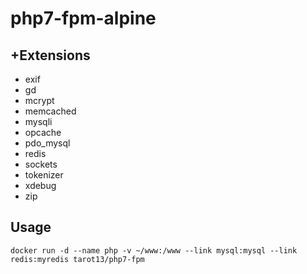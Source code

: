 # php7-fpm-alpine    

## +Extensions    
* exif  
* gd  
* mcrypt  
* memcached  
* mysqli  
* opcache  
* pdo_mysql  
* redis  
* sockets  
* tokenizer  
* xdebug  
* zip  

## Usage
`docker run -d --name php -v ~/www:/www --link mysql:mysql --link redis:myredis tarot13/php7-fpm`